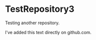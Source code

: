 TestRepository3
===============

Testing another repository. 

I've added this text directly on github.com. 
